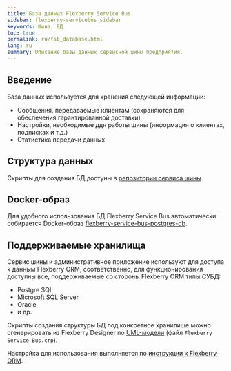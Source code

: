 ```yaml
---
title: База данных Flexberry Service Bus
sidebar: flexberry-servicebus_sidebar
keywords: Шина, БД
toc: true
permalink: ru/fsb_database.html
lang: ru
summary: Описание базы данных сервисной шины предприятия.
---
```


## Введение

База данных используется для хранения следующей информации:
* Сообщения, передаваемые клиентам (сохраняются для обеспечения гарантированной доставки)
* Настройки, необходимые ддя работы шины (информация о клиентах, подписках и т.д.)
* Статистика передачи данных

## Структура данных

Скрипты для создания БД достуны в [репозитории сервиса шины](https://github.com/Flexberry/NewPlatform.Flexberry.ServiceBus/tree/develop/Flexberry%20Service%20Bus/SQL).

## Docker-образ

Для удобного использования БД Flexberry Service Bus автоматически собирается Docker-образ [flexberry-service-bus-postgres-db](https://hub.docker.com/r/flexberry/flexberry-service-bus-postgres-db).

## Поддерживаемые хранилища

Сервис шины и административное приложение используют для доступа к данным Flexberry ORM, соответственно, для функционирования доступны все, поддерживаемые со стороны Flexberry ORM типы СУБД:
* Postgre SQL
* Microsoft SQL Server
* Oracle
* и др.

Скрипты создания структуры БД под конкретное хранилище можно сгенерировать из Flexberry Designer по [UML-модели](https://github.com/Flexberry/NewPlatform.Flexberry.ServiceBus/tree/develop/Flexberry%20Service%20Bus) (файл `Flexberry Service Bus.crp`).

Настройка для использования выполняется по [инструкции к Flexberry ORM](fo_ds-provider.html).